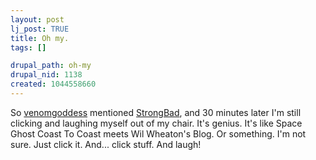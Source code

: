 ```yaml
--- 
layout: post
lj_post: TRUE
title: Oh my.
tags: []

drupal_path: oh-my
drupal_nid: 1138
created: 1044558660
---
```

So <a href="http://venomgoddess.livejournal.com">venomgoddess</a> mentioned <a href="http://homestarrunner.com/sbemail.html" target="_blank">StrongBad</a>, and 30 minutes later I'm still clicking and laughing myself out of my chair. It's genius. It's like Space Ghost Coast To Coast meets Wil Wheaton's Blog. Or something. I'm not sure. Just click it. And... click stuff. And laugh!
